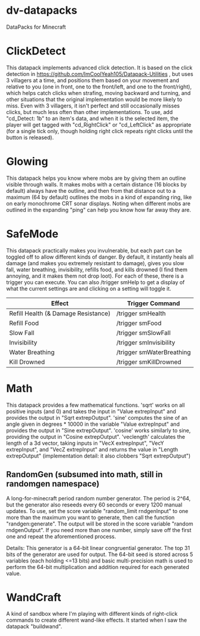 # dv-datapacks
DataPacks for Minecraft

# ClickDetect
This datapack implements advanced click detection. It is based on the click detection in https://github.com/ImCoolYeah105/Datapack-Utilities , but uses 3 villagers at a time, and positions them based on your movement and relative to you (one in front, one to the front/left, and one to the front/right), which helps catch clicks when strafing, moving backward and turning, and other situations that the original implementation would be more likely to miss. Even with 3 villagers, it isn't perfect and still occasionally misses clicks, but much less often than other implementations. To use, add "cd_Detect: 1b" to an item's data, and when it is the selected item, the player will get tagged with "cd_RightClick" or "cd_LeftClick" as appropriate (for a single tick only, though holding right click repeats right clicks until the button is released).

# Glowing
This datapack helps you know where mobs are by giving them an outline visible through walls. It makes mobs with a certain distance (16 blocks by default) always have the outline, and then from that distance out to a maximum (64 by default) outlines the mobs in a kind of expanding ring, like on early monochrome CRT sonar displays. Noting when different mobs are outlined in the expanding "ping" can help you know how far away they are.

# SafeMode
This datapack practically makes you invulnerable, but each part can be toggled off to allow different kinds of danger. By default, it instantly heals all damage (and makes you extremely resistant to damage), gives you slow fall, water breathing, invisibility, refills food, and kills drowned (I find them annoying, and it makes them not drop loot). For each of these, there is a trigger you can execute. You can also /trigger smHelp to get a display of what the current settings are and clicking on a setting will toggle it.

Effect | Trigger Command
------ | ---------------
Refill Health (& Damage Resistance) | /trigger smHealth
Refill Food | /trigger smFood
Slow Fall | /trigger smSlowFall
Invisibility | /trigger smInvisibility
Water Breathing | /trigger smWaterBreathing
Kill Drowned | /trigger smKillDrowned

# Math
This datapack provides a few mathematical functions. 'sqrt' works on all positive inputs (and 0) and takes the input in "Value extrepInput" and provides the output in "Sqrt extrepOutput". 'sine' computes the sine of an angle given in degrees * 10000 in the variable "Value extrepInput" and provides the output in "Sine extrepOutput". 'cosine' works similarly to sine, providing the output in "Cosine extrepOutput". 'veclength' calculates the length of a 3d vector, taking inputs in "VecX extrepInput", "VecY extrepInput", and "VecZ extrepInput" and returns the value in "Length extrepOutput" (implementation detail: it also clobbers "Sqrt extrepOutput")

## RandomGen (subsumed into math, still in randomgen namespace)
A long-for-minecraft period random number generator. The period is 2^64, but the generator also reseeds every 60 seconds or every 1200 manual updates.
To use, set the score variable "random_limit rndgenInput" to one more than the maximum you want to generate, then call the function "randgen:generate". The output will be stored in the score variable "random rndgenOutput". If you need more than one number, simply save off the first one and repeat the aforementioned process.

Details: This generator is a 64-bit linear congruential generator. The top 31 bits of the generator are used for output. The 64-bit seed is stored across 5 variables (each holding <=13 bits) and basic multi-precision math is used to perform the 64-bit multiplication and addition required for each generated value.

# WandCraft
A kind of sandbox where I'm playing with different kinds of right-click commands to create different wand-like effects. It started when I saw the datapack "buildwand".
